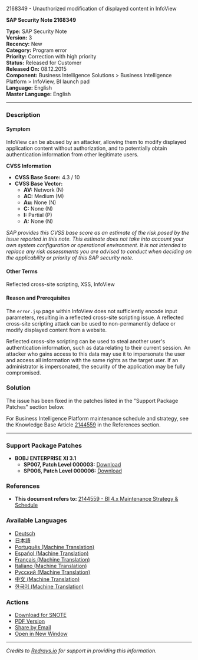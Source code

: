 2168349 - Unauthorized modification of displayed content in InfoView

**SAP Security Note 2168349**

**Type:** SAP Security Note  
**Version:** 3  
**Recency:** New  
**Category:** Program error  
**Priority:** Correction with high priority  
**Status:** Released for Customer  
**Released On:** 08.12.2015  
**Component:** Business Intelligence Solutions > Business Intelligence Platform > InfoView, BI launch pad  
**Language:** English  
**Master Language:** English  

---

### **Description**

#### **Symptom**
InfoView can be abused by an attacker, allowing them to modify displayed application content without authorization, and to potentially obtain authentication information from other legitimate users.

**CVSS Information**

- **CVSS Base Score:** 4.3 / 10
- **CVSS Base Vector:**
  - **AV:** Network (N)
  - **AC:** Medium (M)
  - **Au:** None (N)
  - **C:** None (N)
  - **I:** Partial (P)
  - **A:** None (N)

*SAP provides this CVSS base score as an estimate of the risk posed by the issue reported in this note. This estimate does not take into account your own system configuration or operational environment. It is not intended to replace any risk assessments you are advised to conduct when deciding on the applicability or priority of this SAP security note.*

#### **Other Terms**
Reflected cross-site scripting, XSS, InfoView

#### **Reason and Prerequisites**
The `error.jsp` page within InfoView does not sufficiently encode input parameters, resulting in a reflected cross-site scripting issue. A reflected cross-site scripting attack can be used to non-permanently deface or modify displayed content from a website.

Reflected cross-site scripting can be used to steal another user's authentication information, such as data relating to their current session. An attacker who gains access to this data may use it to impersonate the user and access all information with the same rights as the target user. If an administrator is impersonated, the security of the application may be fully compromised.

### **Solution**
The issue has been fixed in the patches listed in the "Support Package Patches" section below.

For Business Intelligence Platform maintenance schedule and strategy, see the Knowledge Base Article [2144559](https://me.sap.com/notes/2144559) in the References section.

---

### **Support Package Patches**

- **BOBJ ENTERPRISE XI 3.1**
  - **SP007, Patch Level 000003:** [Download](https://me.sap.com/softwarecenter/template/products/_APP=00200682500000001943&_EVENT=DISPHIER&HEADER=Y&FUNCTIONBAR=N&EVENT=TREE&NE=NAVIGATE&ENR=01200314690200010030&V=MAINT)
  - **SP006, Patch Level 000006:** [Download](https://me.sap.com/softwarecenter/template/products/_APP=00200682500000001943&_EVENT=DISPHIER&HEADER=Y&FUNCTIONBAR=N&EVENT=TREE&NE=NAVIGATE&ENR=01200314690200010030&V=MAINT)

### **References**
- **This document refers to:** [2144559 - BI 4.x Maintenance Strategy & Schedule](https://me.sap.com/notes/2144559)

### **Available Languages**
- [Deutsch](https://me.sap.com/notes/0002168349/D)
- [日本語](https://me.sap.com/notes/0002168349/J)
- [Português (Machine Translation)](https://me.sap.com/notes/0002168349/P)
- [Español (Machine Translation)](https://me.sap.com/notes/0002168349/S)
- [Français (Machine Translation)](https://me.sap.com/notes/0002168349/F)
- [Italiano (Machine Translation)](https://me.sap.com/notes/0002168349/I)
- [Русский (Machine Translation)](https://me.sap.com/notes/0002168349/R)
- [中文 (Machine Translation)](https://me.sap.com/notes/0002168349/1)
- [한국어 (Machine Translation)](https://me.sap.com/notes/0002168349/3)

### **Actions**
- [Download for SNOTE](https://notesdownloads.sap.com/note/0040000018069762017)
- [PDF Version](https://userapps.support.sap.com/sap/support/sfm/notes/print/0002168349?language=en-US&token=974E9C1BE6EA934E961FE6D551B9C091)
- [Share by Email](https://me.sap.com/notes/0002168349)
- [Open in New Window](https://me.sap.com/notes/0002168349)

---

*Credits to [Redrays.io](https://redrays.io) for support in providing this information.*